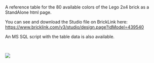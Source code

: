 A reference table for the 80 available colors of the Lego 2x4 brick as a StandAlone html page.

You can see and download the Studio file on BrickLink here: https://www.bricklink.com/v3/studio/design.page?idModel=439540

An MS SQL script with the table data is also available.

&nbsp;

<img src="https://lego-cmf.vanderwaal.eu/images/legocolortable.png">
